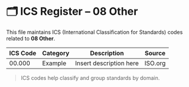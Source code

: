 # 🗂 ICS Register – 08 Other

This file maintains ICS (International Classification for Standards) codes related to **08 Other**.

| ICS Code | Category | Description | Source |
|----------|----------|-------------|--------|
| 00.000   | Example  | Insert description here | ISO.org |

> ICS codes help classify and group standards by domain.
